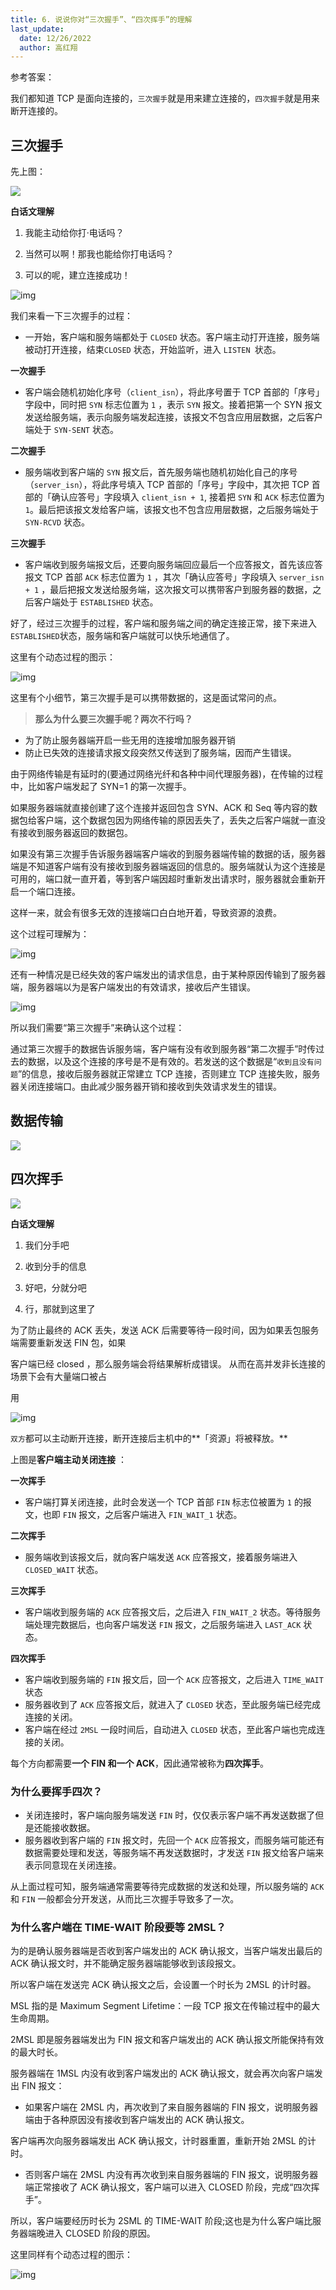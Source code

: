 ```yaml
---
title: 6. 说说你对“三次握手”、“四次挥手”的理解
last_update:
  date: 12/26/2022
  author: 高红翔
---
```


参考答案：

我们都知道 TCP 是面向连接的，`三次握手`就是用来建立连接的，`四次握手`就是用来断开连接的。

## 三次握手

先上图：

![](https://raw.githubusercontent.com/Gao-Hongxiang/image-hosting/master/img/20221226190531.png)

**白话文理解**

1. 我能主动给你打·电话吗？

2. 当然可以啊！那我也能给你打电话吗？

3. 可以的呢，建⽴连接成功！

![img](https://p3-juejin.byteimg.com/tos-cn-i-k3u1fbpfcp/f0273720170a42d9887b4aaba58035da~tplv-k3u1fbpfcp-zoom-1.image)

我们来看一下三次握手的过程：

- 一开始，客户端和服务端都处于 `CLOSED` 状态。客户端主动打开连接，服务端被动打开连接，结束`CLOSED` 状态，开始监听，进入 `LISTEN `状态。

**一次握手**

- 客户端会随机初始化序号（`client_isn`），将此序号置于 TCP 首部的「序号」字段中，同时把 `SYN` 标志位置为 `1` ，表示 `SYN` 报文。接着把第一个 SYN 报文发送给服务端，表示向服务端发起连接，该报文不包含应用层数据，之后客户端处于 `SYN-SENT` 状态。

**二次握手**

- 服务端收到客户端的 `SYN` 报文后，首先服务端也随机初始化自己的序号（`server_isn`），将此序号填入 TCP 首部的「序号」字段中，其次把 TCP 首部的「确认应答号」字段填入 `client_isn + 1`, 接着把 `SYN` 和 `ACK` 标志位置为 `1`。最后把该报文发给客户端，该报文也不包含应用层数据，之后服务端处于 `SYN-RCVD` 状态。

**三次握手**

- 客户端收到服务端报文后，还要向服务端回应最后一个应答报文，首先该应答报文 TCP 首部 `ACK` 标志位置为 `1` ，其次「确认应答号」字段填入 `server_isn + 1` ，最后把报文发送给服务端，这次报文可以携带客户到服务器的数据，之后客户端处于 `ESTABLISHED` 状态。

好了，经过三次握手的过程，客户端和服务端之间的确定连接正常，接下来进入`ESTABLISHED`状态，服务端和客户端就可以快乐地通信了。

这里有个动态过程的图示：

![img](https://p3-juejin.byteimg.com/tos-cn-i-k3u1fbpfcp/d9b637ad47394ae286a51971b7d1567e~tplv-k3u1fbpfcp-zoom-1.image)

这里有个小细节，第三次握手是可以携带数据的，这是面试常问的点。

> **那么为什么要三次握手呢？两次不行吗？**

- 为了防止服务器端开启一些无用的连接增加服务器开销
- 防止已失效的连接请求报文段突然又传送到了服务端，因而产生错误。

由于网络传输是有延时的(要通过网络光纤和各种中间代理服务器)，在传输的过程中，比如客户端发起了 SYN=1 的第一次握手。

如果服务器端就直接创建了这个连接并返回包含 SYN、ACK 和 Seq 等内容的数据包给客户端，这个数据包因为网络传输的原因丢失了，丢失之后客户端就一直没有接收到服务器返回的数据包。

如果没有第三次握手告诉服务器端客户端收的到服务器端传输的数据的话，服务器端是不知道客户端有没有接收到服务器端返回的信息的。服务端就认为这个连接是可用的，端口就一直开着，等到客户端因超时重新发出请求时，服务器就会重新开启一个端口连接。

这样一来，就会有很多无效的连接端口白白地开着，导致资源的浪费。

这个过程可理解为：

![img](https://p3-juejin.byteimg.com/tos-cn-i-k3u1fbpfcp/eb39cfdf399c421aa1698fcff641be98~tplv-k3u1fbpfcp-zoom-1.image)

还有一种情况是已经失效的客户端发出的请求信息，由于某种原因传输到了服务器端，服务器端以为是客户端发出的有效请求，接收后产生错误。

![img](https://p3-juejin.byteimg.com/tos-cn-i-k3u1fbpfcp/defd894c70c24c3aadb0aad77d648105~tplv-k3u1fbpfcp-zoom-1.image)

所以我们需要“第三次握手”来确认这个过程：

通过第三次握手的数据告诉服务端，客户端有没有收到服务器“第二次握手”时传过去的数据，以及这个连接的序号是不是有效的。若发送的这个数据是“`收到且没有问题`”的信息，接收后服务器就正常建立 TCP 连接，否则建立 TCP 连接失败，服务器关闭连接端口。由此减少服务器开销和接收到失效请求发生的错误。

## **数据传输**

![](https://raw.githubusercontent.com/Gao-Hongxiang/image-hosting/master/img/20221226212743.png)

## 四次挥手

![](https://raw.githubusercontent.com/Gao-Hongxiang/image-hosting/master/img/20221226212930.png)

**白话文理解**

1. 我们分⼿吧

2. 收到分⼿的信息

3. 好吧，分就分吧

4. ⾏，那就到这⾥了

为了防⽌最终的 ACK 丢失，发送 ACK 后需要等待⼀段时间，因为如果丢包服务端需要重新发送 FIN 包，如果

客户端已经 closed ，那么服务端会将结果解析成错误。 从⽽在⾼并发⾮⻓连接的场景下会有⼤量端⼝被占

⽤

![img](https://p3-juejin.byteimg.com/tos-cn-i-k3u1fbpfcp/0e0aa33202914929aef538432fece844~tplv-k3u1fbpfcp-zoom-1.image)

`双方`都可以主动断开连接，断开连接后主机中的**「资源」将被释放。**

上图是**客户端主动关闭连接** ：

**一次挥手**

- 客户端打算关闭连接，此时会发送一个 TCP 首部 `FIN` 标志位被置为 `1` 的报文，也即 `FIN` 报文，之后客户端进入 `FIN_WAIT_1` 状态。

**二次挥手**

- 服务端收到该报文后，就向客户端发送 `ACK` 应答报文，接着服务端进入 `CLOSED_WAIT` 状态。

**三次挥手**

- 客户端收到服务端的 `ACK` 应答报文后，之后进入 `FIN_WAIT_2` 状态。等待服务端处理完数据后，也向客户端发送 `FIN` 报文，之后服务端进入 `LAST_ACK` 状态。

**四次挥手**

- 客户端收到服务端的 `FIN` 报文后，回一个 `ACK` 应答报文，之后进入 `TIME_WAIT` 状态
- 服务器收到了 `ACK` 应答报文后，就进入了 `CLOSED` 状态，至此服务端已经完成连接的关闭。
- 客户端在经过 `2MSL` 一段时间后，自动进入 `CLOSED` 状态，至此客户端也完成连接的关闭。

每个方向都需要**一个 FIN 和一个 ACK**，因此通常被称为**四次挥手**。

### **为什么要挥手四次？**

- 关闭连接时，客户端向服务端发送 `FIN` 时，仅仅表示客户端不再发送数据了但是还能接收数据。
- 服务器收到客户端的 `FIN` 报文时，先回一个 `ACK` 应答报文，而服务端可能还有数据需要处理和发送，等服务端不再发送数据时，才发送 `FIN` 报文给客户端来表示同意现在关闭连接。

从上面过程可知，服务端通常需要等待完成数据的发送和处理，所以服务端的 `ACK` 和 `FIN` 一般都会分开发送，从而比三次握手导致多了一次。

### **为什么客户端在 TIME-WAIT 阶段要等 2MSL？**

为的是确认服务器端是否收到客户端发出的 ACK 确认报文，当客户端发出最后的 ACK 确认报文时，并不能确定服务器端能够收到该段报文。

所以客户端在发送完 ACK 确认报文之后，会设置一个时长为 2MSL 的计时器。

MSL 指的是 Maximum Segment Lifetime：一段 TCP 报文在传输过程中的最大生命周期。

2MSL 即是服务器端发出为 FIN 报文和客户端发出的 ACK 确认报文所能保持有效的最大时长。

服务器端在 1MSL 内没有收到客户端发出的 ACK 确认报文，就会再次向客户端发出 FIN 报文：

- 如果客户端在 2MSL 内，再次收到了来自服务器端的 FIN 报文，说明服务器端由于各种原因没有接收到客户端发出的 ACK 确认报文。

客户端再次向服务器端发出 ACK 确认报文，计时器重置，重新开始 2MSL 的计时。

- 否则客户端在 2MSL 内没有再次收到来自服务器端的 FIN 报文，说明服务器端正常接收了 ACK 确认报文，客户端可以进入 CLOSED 阶段，完成“四次挥手”。

所以，客户端要经历时长为 2SML 的 TIME-WAIT 阶段;这也是为什么客户端比服务器端晚进入 CLOSED 阶段的原因。

这里同样有个动态过程的图示：

![img](https://p3-juejin.byteimg.com/tos-cn-i-k3u1fbpfcp/290fd6de63004c7396029b6d861bfe39~tplv-k3u1fbpfcp-zoom-1.image)
